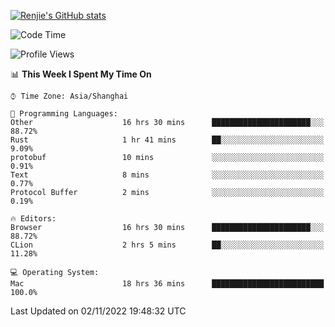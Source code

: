[![Renjie's GitHub stats](https://github-readme-stats.vercel.app/api?username=liurenjie1024&show_icons=true&theme=chartreuse-dark)](https://github.com/anuraghazra/github-readme-stats)

<!--START_SECTION:waka-->
![Code Time](http://img.shields.io/badge/Code%20Time-284%20hrs%2056%20mins-blue)

![Profile Views](http://img.shields.io/badge/Profile%20Views-18-blue)

📊 **This Week I Spent My Time On** 

```text
⌚︎ Time Zone: Asia/Shanghai

💬 Programming Languages: 
Other                    16 hrs 30 mins      ██████████████████████░░░   88.72% 
Rust                     1 hr 41 mins        ██░░░░░░░░░░░░░░░░░░░░░░░   9.09% 
protobuf                 10 mins             ░░░░░░░░░░░░░░░░░░░░░░░░░   0.91% 
Text                     8 mins              ░░░░░░░░░░░░░░░░░░░░░░░░░   0.77% 
Protocol Buffer          2 mins              ░░░░░░░░░░░░░░░░░░░░░░░░░   0.19%

🔥 Editors: 
Browser                  16 hrs 30 mins      ██████████████████████░░░   88.72% 
CLion                    2 hrs 5 mins        ██░░░░░░░░░░░░░░░░░░░░░░░   11.28%

💻 Operating System: 
Mac                      18 hrs 36 mins      █████████████████████████   100.0%

```


 Last Updated on 02/11/2022 19:48:32 UTC
<!--END_SECTION:waka-->

